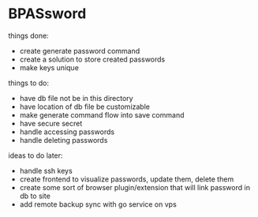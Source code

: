 # BPASsword

things done:

- create generate password command
- create a solution to store created passwords
- make keys unique

things to do:

- have db file not be in this directory
- have location of db file be customizable
- make generate command flow into save command
- have secure secret
- handle accessing passwords
- handle deleting passwords

ideas to do later:

- handle ssh keys
- create frontend to visualize passwords, update them, delete them
- create some sort of browser plugin/extension that will link password in db to site
- add remote backup sync with go service on vps
